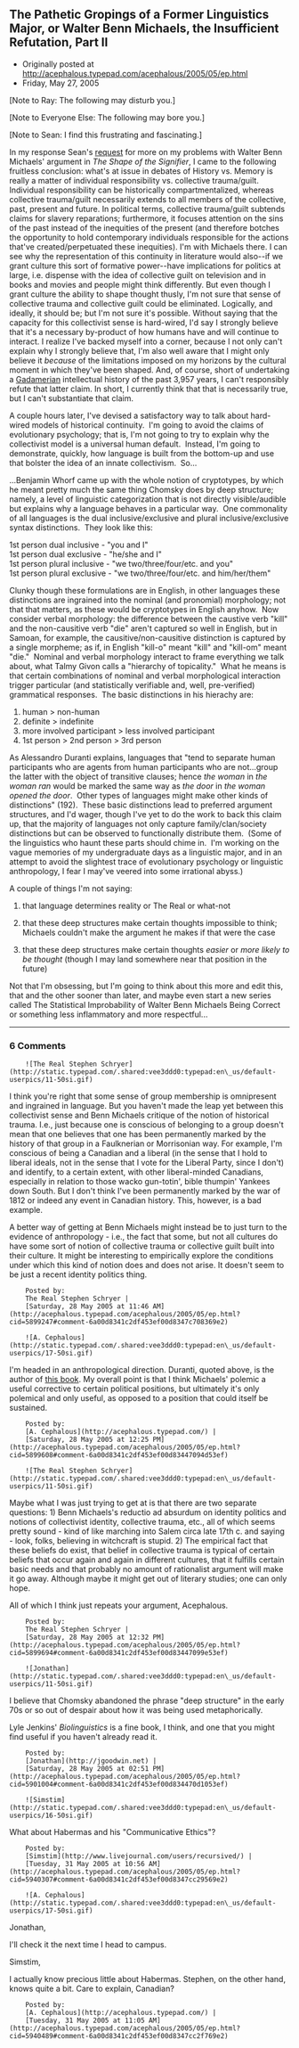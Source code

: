 ## The Pathetic Gropings of a Former Linguistics Major, or Walter Benn Michaels, the Insufficient Refutation, Part II

 * Originally posted at http://acephalous.typepad.com/acephalous/2005/05/ep.html
 * Friday, May 27, 2005



[Note to Ray: The following may disturb you.]

[Note to Everyone Else: The following may bore you.]

[Note to Sean: I find this frustrating and fascinating.]

In my response Sean's [request](http://acephalous.typepad.com/acephalous/2005/05/warning\_this\_is.html#comments) for more on my problems with Walter Benn Michaels' argument in _The Shape of the Signifier_, I came to the following fruitless conclusion:
what's at issue in debates of History vs. Memory is really a matter of
individual responsibility vs. collective trauma/guilt. Individual
responsibility can be historically compartmentalized, whereas
collective trauma/guilt necessarily extends to all members of the
collective, past, present and future. In political terms, collective
trauma/guilt subtends claims for slavery reparations; furthermore, it
focuses attention on the sins of the past instead of the inequities of
the present (and therefore botches the opportunity to hold contemporary
individuals responsible for the actions that've created/perpetuated
these inequities). I'm with Michaels there. I can see why the
representation of this continuity in literature would also--if we grant
culture this sort of formative power--have implications for politics at
large, i.e. dispense with the idea of collective guilt on television
and in books and movies and people might think differently. But even
though I grant culture the ability to shape thought thusly, I'm not
sure that sense of collective trauma and collective guilt could be
eliminated. Logically, and ideally, it should be; but I'm not sure it's
possible. Without saying that the capacity for this collectivist sense
is hard-wired, I'd say I strongly believe that it's a necessary
by-product of how humans have and will continue to interact. I realize
I've backed myself into a corner, because I not only can't explain why
I strongly believe that, I'm also well aware that I might only believe
it _because_ of the limitations imposed on my horizons by the
cultural moment in which they've been shaped. And, of course, short of
undertaking a [Gadamerian](http://www.amazon.com/exec/obidos/tg/detail/-/082647697X/qid=1117217089/sr=8-1/ref=pd\_csp\_1/102-1563246-7465707?v=glance&s=books&n=507846)
intellectual history of the past 3,957 years, I can't responsibly
refute that latter claim. In short, I currently think that that is
necessarily true, but I can't substantiate that claim.

A couple hours later, I've devised a satisfactory way to talk about hard-wired models of historical continuity.  I'm going to avoid the claims of evolutionary psychology; that is, I'm not going to try to explain why the collectivist model is a universal human default.  Instead, I'm going to demonstrate, quickly, how language is built from the bottom-up and use that bolster the idea of an innate collectivism.  So...

...Benjamin Whorf came up with the whole notion of cryptotypes, by which he meant pretty much the same thing Chomsky does by deep structure; namely, a level of linguistic categorization that is not directly visible/audible but explains why a language behaves in a particular way.  One commonality of all languages is the dual inclusive/exclusive and plural inclusive/exclusive syntax distinctions.  They look like this:

1st person dual inclusive - "you and I"  
1st person dual exclusive - "he/she and I"  
1st person plural inclusive - "we two/three/four/etc. and you"  
1st person plural exclusive - "we two/three/four/etc. and him/her/them"

Clunky though these formulations are in English, in other languages these distinctions are ingrained into the nominal (and pronomial) morphology; not that that matters, as these would be cryptotypes in English anyhow.  Now consider verbal morphology: the difference between the caustive verb "kill" and the non-causitive verb "die" aren't captured so well in English, but in Samoan, for example, the causitive/non-causitive distinction is captured by a single morpheme; as if, in English "kill-o" meant "kill" and "kill-om" meant "die."  Nominal and verbal morphology interact to frame everything we talk about, what Talmy Givon calls a "hierarchy of topicality."  What he means is that certain combinations of nominal and verbal morphological interaction trigger particular (and statistically verifiable and, well, pre-verified) grammatical responses.  The basic distinctions in his hierachy are:

1) human &gt; non-human  
2) definite &gt; indefinite  
3) more involved participant &gt; less involved participant  
4) 1st person &gt; 2nd person &gt; 3rd person

As Alessandro Duranti explains, languages that "tend to separate human participants who are agents from human participants who are not...group the latter with the object of transitive clauses; hence _the woman_ in _the woman ran_ would be marked the same way as _the door_ in _the woman opened the door_.  Other types of languages might make other kinds of distinctions" (192).  These basic distinctions lead to preferred argument structures, and I'd wager, though I've yet to do the work to back this claim up, that the majority of languages not only capture family/clan/society distinctions but can be observed to functionally distribute them.  (Some of the linguistics who haunt these parts should chime in.  I'm working on the vague memories of my undergraduate days as a linguistic major, and in an attempt to avoid the slightest trace of evolutionary psychology or linguistic anthropology, I fear I may've veered into some irrational abyss.)

A couple of things I'm not saying: 

1) that language determines reality or The Real or what-not

2) that these deep structures make certain thoughts impossible to think; Michaels couldn't make the argument he makes if that were the case

3) that these deep structures make certain thoughts _easier_ or _more likely to be thought_ (though I may land somewhere near that position in the future)

Not that I'm obsessing, but I'm going to think about this more and edit this, that and the other sooner than later, and maybe even start a new series called The Statistical Improbability of Walter Benn Michaels Being Correct or something less inflammatory and more respectful...

		

* * *

### 6 Comments 

		

                
[]()

	

		![The Real Stephen Schryer](http://static.typepad.com/.shared:vee3ddd0:typepad:en\_us/default-userpics/11-50si.gif)
	

	

		

I think you're right that some sense of group membership is omnipresent and ingrained in language.  But you haven't made the leap yet between this collectivist sense and Benn Michaels critique of the notion of historical trauma.  I.e., just because one is conscious of belonging to a group doesn't mean that one believes that one has been permanently marked by the history of that group in a Faulknerian or Morrisonian way.  For example, I'm conscious of being a Canadian and a liberal (in the sense that I hold to liberal ideals, not in the sense that I vote for the Liberal Party, since I don't) and identify, to a certain extent, with other liberal-minded Canadians, especially in relation to those wacko gun-totin', bible thumpin' Yankees down South.  But I don't think I've been permanently marked by the war of 1812 or indeed any event in Canadian history.  This, however, is a bad example.

A better way of getting at Benn Michaels might instead be to just turn to the evidence of anthropology - i.e., the fact that some, but not all cultures do have some sort of notion of collective trauma or collective guilt built into their culture.  It might be interesting to empirically explore the conditions under which this kind of notion does and does not arise.  It doesn't seem to be just a recent identity politics thing.

	

		Posted by:
		The Real Stephen Schryer |
		[Saturday, 28 May 2005 at 11:46 AM](http://acephalous.typepad.com/acephalous/2005/05/ep.html?cid=5899247#comment-6a00d8341c2df453ef00d8347c708369e2)

[]()

	

		![A. Cephalous](http://static.typepad.com/.shared:vee3ddd0:typepad:en\_us/default-userpics/17-50si.gif)
	

	

		

I'm headed in an anthropological direction.  Duranti, quoted above, is the author of [this book](http://www.amazon.com/exec/obidos/tg/detail/-/0521449936/qid=1117300943/sr=8-1/ref=sr\_8\_xs\_ap\_i1\_xgl14/102-1563246-7465707?v=glance&s=books&n=507846).  My overall point is that I think Michaels' polemic a useful corrective to certain political positions, but ultimately it's only polemical and only useful, as opposed to a position that could itself be sustained.

	

		Posted by:
		[A. Cephalous](http://acephalous.typepad.com/) |
		[Saturday, 28 May 2005 at 12:25 PM](http://acephalous.typepad.com/acephalous/2005/05/ep.html?cid=5899608#comment-6a00d8341c2df453ef00d83447094d53ef)

[]()

	

		![The Real Stephen Schryer](http://static.typepad.com/.shared:vee3ddd0:typepad:en\_us/default-userpics/11-50si.gif)
	

	

		

Maybe what I was just trying to get at is that there are two separate questions: 1) Benn Michaels's reductio ad absurdum on identity politics and notions of collectivist identity, collective trauma, etc., all of which seems pretty sound - kind of like marching into Salem circa late 17th c. and saying - look, folks, believing in witchcraft is stupid.  2) The empirical fact that these beliefs do exist, that belief in collective trauma is typical of certain beliefs that occur again and again in different cultures, that it fulfills certain basic needs and that probably no amount of rationalist argument will make it go away.  Although maybe it might get out of literary studies; one can only hope.

All of which I think just repeats your argument, Acephalous.

	

		Posted by:
		The Real Stephen Schryer |
		[Saturday, 28 May 2005 at 12:32 PM](http://acephalous.typepad.com/acephalous/2005/05/ep.html?cid=5899694#comment-6a00d8341c2df453ef00d83447099e53ef)

[]()

	

		![Jonathan](http://static.typepad.com/.shared:vee3ddd0:typepad:en\_us/default-userpics/11-50si.gif)
	

	

		

I believe that Chomsky abandoned the phrase "deep structure" in the early 70s or so out of despair about how it was being used metaphorically.

Lyle Jenkins' _Biolinguistics_ is a fine book, I think, and one that you might find useful if you haven't already read it.

	

		Posted by:
		[Jonathan](http://jgoodwin.net) |
		[Saturday, 28 May 2005 at 02:51 PM](http://acephalous.typepad.com/acephalous/2005/05/ep.html?cid=5901004#comment-6a00d8341c2df453ef00d834470d1053ef)

[]()

	

		![Simstim](http://static.typepad.com/.shared:vee3ddd0:typepad:en\_us/default-userpics/16-50si.gif)
	

	

		

What about Habermas and his "Communicative Ethics"?

	

		Posted by:
		[Simstim](http://www.livejournal.com/users/recursived/) |
		[Tuesday, 31 May 2005 at 10:56 AM](http://acephalous.typepad.com/acephalous/2005/05/ep.html?cid=5940307#comment-6a00d8341c2df453ef00d8347cc29569e2)

[]()

	

		![A. Cephalous](http://static.typepad.com/.shared:vee3ddd0:typepad:en\_us/default-userpics/17-50si.gif)
	

	

		

Jonathan,

I'll check it the next time I head to campus.

Simstim,

I actually know precious little about Habermas.  Stephen, on the other hand, knows quite a bit.  Care to explain, Canadian?

	

		Posted by:
		[A. Cephalous](http://acephalous.typepad.com/) |
		[Tuesday, 31 May 2005 at 11:05 AM](http://acephalous.typepad.com/acephalous/2005/05/ep.html?cid=5940489#comment-6a00d8341c2df453ef00d8347cc2f769e2)

		

        